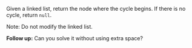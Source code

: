 Given a linked list, return the node where the cycle begins. If there is no cycle, return `null`.

Note: Do not modify the linked list.

**Follow up:**
Can you solve it without using extra space?